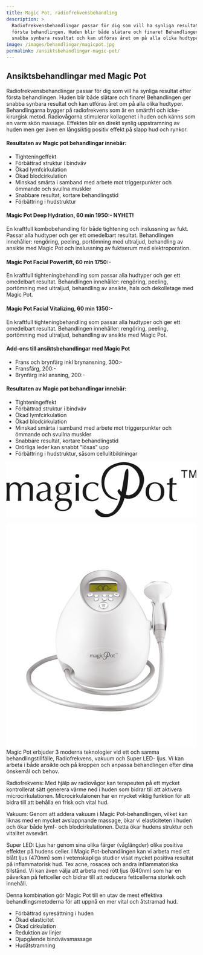 ```yaml
---
title: Magic Pot, radiofrekvensbehandling
description: >
  Radiofrekvensbehandlingar passar för dig som vill ha synliga resultat efter
  första behandlingen. Huden blir både slätare och finare! Behandlingen ger
  snabba synbara resultat och kan utföras året om på alla olika hudtyper. 
image: /images/behandlingar/magicpot.jpg
permalink: /ansiktsbehandlingar-magic-pot/
---
```

## Ansiktsbehandlingar med Magic Pot

Radiofrekvensbehandlingar passar för dig som vill ha synliga resultat efter första behandlingen. Huden blir både slätare och finare\! Behandlingen ger snabba synbara resultat och kan utföras året om på alla olika hudtyper. Behandlingarna bygger på radiofrekvens som är en smärtfri och icke-kirurgisk metod. Radiovågorna stimulerar kollagenet i huden och känns som en varm skön massage. Effekten blir en direkt synlig uppstramning av huden men ger även en långsiktig positiv effekt på slapp hud och rynkor.

#### Resultaten av Magic pot behandlingar innebär:

* Tighteningeffekt
* Förbättrad struktur i bindväv
* Ökad lymfcirkulation
* Ökad blodcirkulation
* Minskad smärta i samband med arbete mot triggerpunkter och ömmande och svullna muskler
* Snabbare resultat, kortare behandlingstid
* Förbättring i hudstruktur

#### Magic Pot Deep Hydration, 60 min 1950:- NYHET\!

En kraftfull kombobehandling för både tightening och inslussning av fukt. Passar alla hudtyper och ger ett omedelbart resultat. Behandlingen innehåller: rengöring, peeling, portömning med ultraljud, behandling av ansikte med Magic Pot och inslussning av fuktserum med elektroporation.

#### Magic Pot Facial Powerlift, 60 min 1750:-

En kraftfull tighteningbehandling som passar alla hudtyper och ger ett omedelbart resultat. Behandlingen innehåller: rengöring, peeling, portömning med ultraljud, behandling av ansikte, hals och dekolletage med Magic Pot.

#### Magic Pot Facial Vitalizing, 60 min 1350:-

En kraftfull tighteningbehandling som passar alla hudtyper och ger ett omedelbart resultat. Behandlingen innehåller: rengöring, peeling, portömning med ultraljud, behandling av ansikte med Magic Pot.

#### Add-ons till ansiktsbehandlingar med Magic Pot

* Frans och brynfärg inkl brynansning, 300:-
* Fransfärg, 200:-
* Brynfärg inkl ansning, 200:-

#### Resultaten av Magic pot behandlingar innebär:

* Tighteningeffekt
* Förbättrad struktur i bindväv
* Ökad lymfcirkulation
* Ökad blodcirkulation
* Minskad smärta i samband med arbete mot triggerpunkter och ömmande och svullna muskler
* Snabbare resultat, kortare behandlingstid
* Orörliga leder kan snabbt ”lösas” upp
* Förbättring i hudstruktur, såsom cellulitbildningar

![16A67B44-1972-4BA5-BF31-1327F80827DC](/images/arkivbilder/16a67b44-1972-4ba5-bf31-1327f80827dc.png?w=300)

![6AD3F1F2-8EDE-4649-B20B-CD235D480554](/images/arkivbilder/6ad3f1f2-8ede-4649-b20b-cd235d480554.jpeg?w=510) Magic Pot erbjuder 3 moderna teknologier vid ett och samma behandlingstillfälle, Radiofrekvens, vakuum och Super LED- ljus. Vi kan arbeta i både ansikte och på kroppen och anpassa behandlingen efter dina önskemål och behov.

Radiofrekvens: Med hjälp av radiovågor kan terapeuten på ett mycket kontrollerat sätt generera värme ned i huden som bidrar till att aktivera microcirkulationen. Microcirkulaionen har en mycket viktig funktion för att bidra till att behålla en frisk och vital hud.

Vakuum: Genom att addera vakuum i Magic Pot-behandlingen, vilket kan liknas med en mycket avslappnande massage, ökar vi elasticiteten i huden och ökar både lymf- och blodcirkulationen. Detta ökar hudens struktur och vitalitet avsevärt.

Super LED: Ljus har genom sina olika färger (våglängder) olika positiva effekter på hudens celler. I Magic Pot-behandlingen kan vi arbeta med ett blått ljus (470nm) som i vetenskapliga studier visat mycket positiva resultat på inflammatorisk hud. Tex acne, rosacea och andra inflammatoriska tillstånd. Vi kan även välja att arbeta med rött ljus (640nm) som har en påverkan på fettceller och bidrar till att reducera fettcellerna storlek och innehåll.

Denna kombination gör Magic Pot till en utav de mest effektiva behandlingsmetoderna för att uppnå en mer vital och åtstramad hud.

* Förbättrad syresättning i huden
* Ökad elasticitet
* Ökad cirkulation
* Reduktion av linjer
* Djupgående bindvävsmassage
* Hudåtstramning